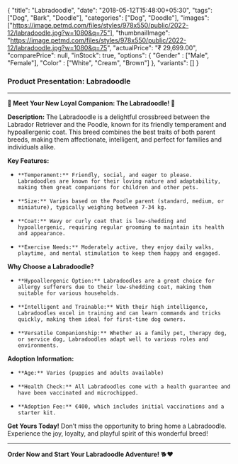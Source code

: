 {
    "title": "Labradoodle",
    "date": "2018-05-12T15:48:00+05:30",
    "tags": ["Dog", "Bark", "Doodle"],
    "categories": ["Dog", "Doodle"],
    "images": ["https://image.petmd.com/files/styles/978x550/public/2022-12/labradoodle.jpg?w=1080&q=75"],
    "thumbnailImage": "https://image.petmd.com/files/styles/978x550/public/2022-12/labradoodle.jpg?w=1080&q=75",
    "actualPrice": "₹ 29,699.00",
    "comparePrice": null,
    "inStock": true,
    "options": {
        "Gender" : ["Male", "Female"],
        "Color" : ["White", "Cream", "Brown"]
    },
    "variants": []
}

### Product Presentation: Labradoodle

---

**🐾 Meet Your New Loyal Companion: The Labradoodle! 🐶**

**Description:**
The Labradoodle is a delightful crossbreed between the Labrador Retriever and the Poodle, known for its friendly temperament and hypoallergenic coat. This breed combines the best traits of both parent breeds, making them affectionate, intelligent, and perfect for families and individuals alike.

**Key Features:**
-     **Temperament:** Friendly, social, and eager to please. Labradoodles are known for their loving nature and adaptability, making them great companions for children and other pets.
-     **Size:** Varies based on the Poodle parent (standard, medium, or miniature), typically weighing between 7-34 kg.
-     **Coat:** Wavy or curly coat that is low-shedding and hypoallergenic, requiring regular grooming to maintain its health and appearance.
-     **Exercise Needs:** Moderately active, they enjoy daily walks, playtime, and mental stimulation to keep them happy and engaged.

**Why Choose a Labradoodle?**
-     **Hypoallergenic Option:** Labradoodles are a great choice for allergy sufferers due to their low-shedding coat, making them suitable for various households.
-     **Intelligent and Trainable:** With their high intelligence, Labradoodles excel in training and can learn commands and tricks quickly, making them ideal for first-time dog owners.
-     **Versatile Companionship:** Whether as a family pet, therapy dog, or service dog, Labradoodles adapt well to various roles and environments.

**Adoption Information:**
-     **Age:** Varies (puppies and adults available)
-     **Health Check:** All Labradoodles come with a health guarantee and have been vaccinated and microchipped.
-     **Adoption Fee:** €400, which includes initial vaccinations and a starter kit.

**Get Yours Today!**
Don’t miss the opportunity to bring home a Labradoodle. Experience the joy, loyalty, and playful spirit of this wonderful breed!

---

**Order Now and Start Your Labradoodle Adventure!** 🐕❤️